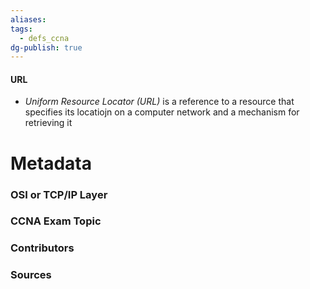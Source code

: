 ```yaml
---
aliases: 
tags:
  - defs_ccna
dg-publish: true
---
```

#### URL
- *Uniform Resource Locator (URL)* is a reference to a resource that specifies its locatiojn on a computer network and a mechanism for retrieving it






# Metadata
### OSI or TCP/IP Layer

### CCNA Exam Topic

### Contributors

### Sources
